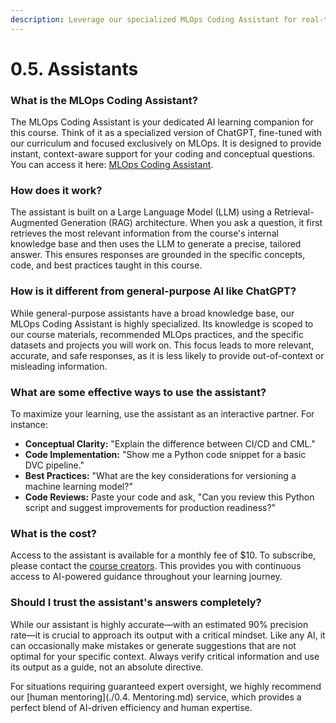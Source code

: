 ```yaml
---
description: Leverage our specialized MLOps Coding Assistant for real-time support, tailored responses, and code feedback. This AI-powered assistant is your companion throughout your MLOps learning journey.
---
```


# 0.5. Assistants

### What is the MLOps Coding Assistant?

The MLOps Coding Assistant is your dedicated AI learning companion for this course. Think of it as a specialized version of ChatGPT, fine-tuned with our curriculum and focused exclusively on MLOps. It is designed to provide instant, context-aware support for your coding and conceptual questions. You can access it here: [MLOps Coding Assistant](https://mlops-coding-assistant.fmind.dev/).

### How does it work?

The assistant is built on a Large Language Model (LLM) using a Retrieval-Augmented Generation (RAG) architecture. When you ask a question, it first retrieves the most relevant information from the course's internal knowledge base and then uses the LLM to generate a precise, tailored answer. This ensures responses are grounded in the specific concepts, code, and best practices taught in this course.

### How is it different from general-purpose AI like ChatGPT?

While general-purpose assistants have a broad knowledge base, our MLOps Coding Assistant is highly specialized. Its knowledge is scoped to our course materials, recommended MLOps practices, and the specific datasets and projects you will work on. This focus leads to more relevant, accurate, and safe responses, as it is less likely to provide out-of-context or misleading information.

### What are some effective ways to use the assistant?

To maximize your learning, use the assistant as an interactive partner. For instance:

- **Conceptual Clarity:** "Explain the difference between CI/CD and CML."
- **Code Implementation:** "Show me a Python code snippet for a basic DVC pipeline."
- **Best Practices:** "What are the key considerations for versioning a machine learning model?"
- **Code Reviews:** Paste your code and ask, "Can you review this Python script and suggest improvements for production readiness?"

### What is the cost?

Access to the assistant is available for a monthly fee of $10. To subscribe, please contact the [course creators](mailto:mlops-coding-course@fmind.dev). This provides you with continuous access to AI-powered guidance throughout your learning journey.

### Should I trust the assistant's answers completely?

While our assistant is highly accurate—with an estimated 90% precision rate—it is crucial to approach its output with a critical mindset. Like any AI, it can occasionally make mistakes or generate suggestions that are not optimal for your specific context. Always verify critical information and use its output as a guide, not an absolute directive.

For situations requiring guaranteed expert oversight, we highly recommend our [human mentoring](./0.4. Mentoring.md) service, which provides a perfect blend of AI-driven efficiency and human expertise.
